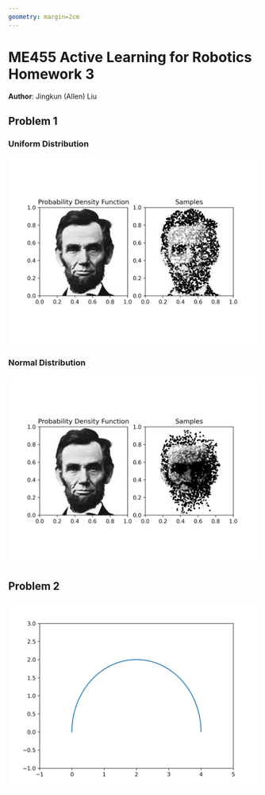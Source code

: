 ```yaml
---
geometry: margin=2cm
---
```

# ME455 Active Learning for Robotics Homework 3
**Author**: Jingkun (Allen) Liu

## Problem 1

### Uniform Distribution
![](part1_uniform.png)

### Normal Distribution
![](part1_normal.png)

## Problem 2
![](part2.png)